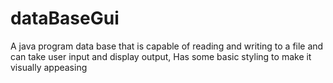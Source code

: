 # dataBaseGui
A java program data base that is capable of reading and writing to a file and can take user input and display output, Has some basic styling to make it visually appeasing
